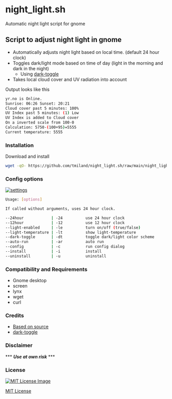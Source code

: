 # night_light.sh
 Automatic night light script for gnome

## Script to adjust night light in gnome

- Automatically adjusts night light based on local time. (default 24 hour clock)
- Toggles dark/light mode based on time of day (light in the morning and dark in the night)
  - Using [dark-toggle](https://github.com/rifazn/dark-toggle)
- Takes local cloud cover and UV radiation into account

Output looks like this
```bash
yr.no is Online.
Sunrise: 06:26 Sunset: 20:21
Cloud cover past 5 minutes: 100%
UV Index past 5 minutes: (1) Low
UV Index is added to Cloud cover
On a inverted scale from 100-0
Calculation: 5750-(100+95)=5555
Current temperature: 5555
```
### Installation

Download and install

```bash
wget -qO- https://github.com/tmiland/night_light.sh/raw/main/night_light.sh | bash -s -- -i
```

### Config options

<a href="https://raw.githubusercontent.com/tmiland/night_light.sh/main/assets/settings.png">![settings](https://raw.githubusercontent.com/tmiland/night_light.sh/main/assets/settings.png)</a>


```bash
Usage: [options]

If called without arguments, uses 24 hour clock.

--24hour            | -24          use 24 hour clock
--12hour            | -12          use 12 hour clock
--light-enabled     | -le          turn on/off (true/false)
--light-temperature | -lt          show light-temperature
--dark-toggle       | -dt          toggle dark/light color scheme
--auto-run          | -ar          auto run
--config            | -c           run config dialog
--install           | -i           install
--uninstall         | -u           uninstall

```

### Compatibility and Requirements

 - Gnome desktop
 - screen
 - lynx
 - wget
 - curl

### Credits

- [Based on source](https://discussion.fedoraproject.org/t/can-i-manipulate-night-mode-from-command-line/72853/2)
- [dark-toggle](https://github.com/rifazn/dark-toggle)

### Disclaimer 

*** ***Use at own risk*** ***

### License

[![MIT License Image](https://upload.wikimedia.org/wikipedia/commons/thumb/0/0c/MIT_logo.svg/220px-MIT_logo.svg.png)](https://github.com/tmiland/night_light.sh/blob/master/LICENSE)

[MIT License](https://github.com/tmiland/night_light.sh/blob/master/LICENSE)